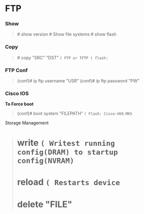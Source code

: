 # FTP

### Show

>\# show version
>\# Show file systems
>\# show flash

### Copy

>\# copy "SRC" "DST" `( FTP or TFTP ( flash: `

### FTP Conf

>(conf)# ip ftp username "USR"
>(conf)# ip ftp password "PW"

### Cisco IOS 

**To Force boot**

>(conf)# boot system "FILEPATH" `( Flash: Cisco-V69.MK5`

Storage Management

># write `( Writest running config(DRAM) to startup config(NVRAM)`
># reload `( Restarts device`
># delete "FILE"